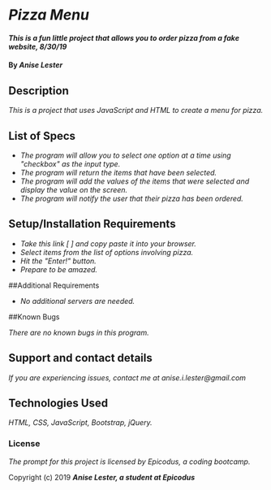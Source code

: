 # _Pizza Menu_

#### _This is a fun little project that allows you to order pizza from a fake website, 8/30/19_

#### By _**Anise Lester**_

## Description
_This is a project that uses JavaScript and HTML to create a menu for pizza._

## List of Specs

* _The program will allow you to select one option at a time using "checkbox" as the input type._
* _The program will return the items that have been selected._
* _The program will add the values of the items that were selected and display the value on the screen._
* _The program will notify the user that their pizza has been ordered._

## Setup/Installation Requirements

* _Take this link [  ] and copy paste it into your browser._
* _Select items from the list of options involving pizza._
* _Hit the "Enter!" button._
* _Prepare to be amazed._

##Additional Requirements

* _No additional servers are needed._

##Known Bugs

_There are no known bugs in this program._

## Support and contact details

_If you are experiencing issues, contact me at anise.i.lester@gmail.com_

## Technologies Used

_HTML, CSS, JavaScript, Bootstrap, jQuery._

### License

*The prompt for this project is licensed by Epicodus, a coding bootcamp.*

Copyright (c) 2019 **_Anise Lester, a student at Epicodus_**
